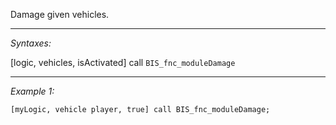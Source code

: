 Damage given vehicles.


---
*Syntaxes:*

[logic, vehicles, isActivated] call `BIS_fnc_moduleDamage`

---
*Example 1:*

```sqf
[myLogic, vehicle player, true] call BIS_fnc_moduleDamage;
```